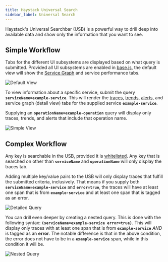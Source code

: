 ```yaml
---
title: Haystack Universal Search
sidebar_label: Universal Search
---
```


Haystack's Universal Searchbar (USB) is a powerful way to drill deep into available data and show only the information that you want to see. 

## Simple Workflow
Tabs for the different UI subsystems are displayed based on what query is submitted. Provided all UI subsystems are enabled in [base.js](https://github.com/ExpediaDotCom/haystack-ui/blob/master/server/config/base.js), the default view will show the [Service Graph](https://expediadotcom.github.io/haystack/docs/ui/ui_service_graph.html) and service performance tabs. 

![Default View](/haystack/img/universal_search_default.png)

To view information about a specific service, submit the query **`serviceName=example-service`**. This will render the [traces](https://expediadotcom.github.io/haystack/docs/ui_traces.html), [trends](https://expediadotcom.github.io/haystack/docs/ui_trends.html), [alerts](https://expediadotcom.github.io/haystack/docs/ui_alerts.html), and service graph (detail view) tabs for the supplied service **`example-service`**. 

Supplying an **`operationName=example-operation`** query will display only traces, trends, and alerts that include that operation name.

![Simple View](/haystack/img/universal_search.png)

## Complex Workflow

Any key is searchable in the USB, provided it is [whitelisted](https://github.com/ExpediaDotCom/haystack/blob/98cb086ed5d5740f698cb5d946811bc38154f2df/deployment/terraform/modules/haystack-apps/kubernetes/ui/variables.tf#L39). Any key that is searched on other than **`serviceName`** and **`operationName`** will only display the traces tab. 

Adding multiple key/value pairs to the USB will only display traces that fulfill the submitted criteria, inclusively. That means if you supply both **`serviceName=example-service`** and **`error=true`**, the traces will have at least one span that is from **`example-service`** and at least one span that is tagged as an error. 

![Detailed Query](/haystack/img/universal_search_detailed.png)

You can drill even deeper by creating a nested query. This is done with the following syntax: **`(serviceName=example-service error=true)`**. This will display only traces with at least one span that is from **`example-service`** *AND* is tagged as an **error**. The notable difference is that in the above condition, the error does not have to be in a **`example-service`** span, while in this condition it will be. 

![Nested Query](/haystack/img/universal_search_nested.png)
